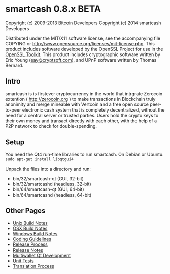 smartcash 0.8.x BETA
====================

Copyright (c) 2009-2013 Bitcoin Developers
Copyright (c) 2014 smartcash Developers

Distributed under the MIT/X11 software license, see the accompanying
file COPYING or http://www.opensource.org/licenses/mit-license.php.
This product includes software developed by the OpenSSL Project for use in the [OpenSSL Toolkit](http://www.openssl.org/). This product includes
cryptographic software written by Eric Young ([eay@cryptsoft.com](mailto:eay@cryptsoft.com)), and UPnP software written by Thomas Bernard.


Intro
---------------------
smartcash is is firstever cryptocurrency in the world that intrgrate Zerocoin extention ( http://zerocoin.org )
to make transactions in Blockchain truly anonimity and merge mineable with Vertcoin
and a free open source peer-to-peer electronic cash system that is
completely decentralized, without the need for a central server or trusted
parties.  Users hold the crypto keys to their own money and transact directly
with each other, with the help of a P2P network to check for double-spending.


Setup
---------------------
You need the Qt4 run-time libraries to run smartcash. On Debian or Ubuntu:
	`sudo apt-get install libqtgui4`

Unpack the files into a directory and run:

- bin/32/smartcash-qt (GUI, 32-bit)
- bin/32/smartcashd (headless, 32-bit)
- bin/64/smartcash-qt (GUI, 64-bit)
- bin/64/smartcashd (headless, 64-bit)

Other Pages
---------------------
- [Unix Build Notes](build-unix.md)
- [OSX Build Notes](build-osx.md)
- [Windows Build Notes](build-msw.md)
- [Coding Guidelines](coding.md)
- [Release Process](release-process.md)
- [Release Notes](release-notes.md)
- [Multiwallet Qt Development](multiwallet-qt.md)
- [Unit Tests](unit-tests.md)
- [Translation Process](translation_process.md)
